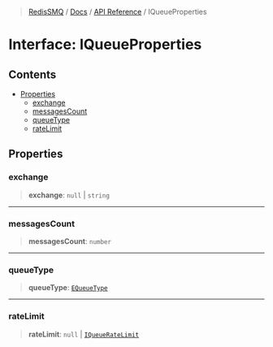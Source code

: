 >[RedisSMQ](../../../README.md) / [Docs](../../README.md) / [API Reference](../README.md) / IQueueProperties

# Interface: IQueueProperties

## Contents

- [Properties](IQueueProperties.md#properties)
  - [exchange](#exchange)
  - [messagesCount](#messagescount)
  - [queueType](#queuetype)
  - [rateLimit](#ratelimit)

## Properties

### exchange

> **exchange**: `null` | `string`

***

### messagesCount

> **messagesCount**: `number`

***

### queueType

> **queueType**: [`EQueueType`](../enumerations/EQueueType.md)

***

### rateLimit

> **rateLimit**: `null` | [`IQueueRateLimit`](IQueueRateLimit.md)

